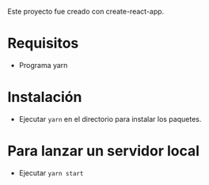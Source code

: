 Este proyecto fue creado con create-react-app.

# Requisitos

- Programa yarn

# Instalación

- Ejecutar `yarn` en el directorio para instalar los paquetes.

# Para lanzar un servidor local

- Ejecutar `yarn start`
